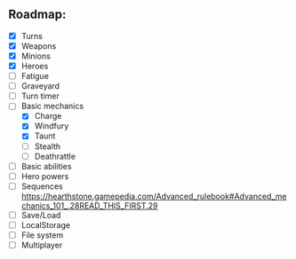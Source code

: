 ## Roadmap: 

* [x] Turns
* [x] Weapons
* [x] Minions
* [x] Heroes
* [ ] Fatigue 
* [ ] Graveyard
* [ ] Turn timer
* [ ] Basic mechanics
  * [x] Charge
  * [x] Windfury
  * [x] Taunt
  * [ ] Stealth
  * [ ] Deathrattle
* [ ] Basic abilities
* [ ] Hero powers
* [ ] Sequences https://hearthstone.gamepedia.com/Advanced_rulebook#Advanced_mechanics_101_.28READ_THIS_FIRST.29
* [ ] Save/Load
 * [ ] LocalStorage
 * [ ] File system
* [ ] Multiplayer

